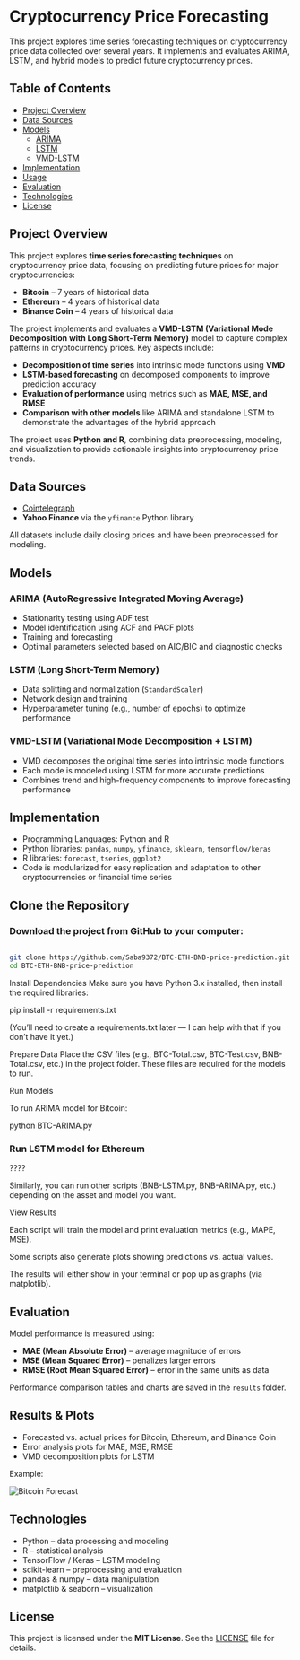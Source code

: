 # Cryptocurrency Price Forecasting

This project explores time series forecasting techniques on cryptocurrency price data collected over several years. It implements and evaluates ARIMA, LSTM, and hybrid models to predict future cryptocurrency prices.

## Table of Contents
- [Project Overview](#project-overview)
- [Data Sources](#data-sources)
- [Models](#models)
  - [ARIMA](#arima)
  - [LSTM](#lstm)
  - [VMD-LSTM](#VariationalModeDecomposition+LSTM)
- [Implementation](#implementation)
- [Usage](#usage)
- [Evaluation](#evaluation)
- [Technologies](#technologies)
- [License](#license)

## Project Overview

This project explores **time series forecasting techniques** on cryptocurrency price data, focusing on predicting future prices for major cryptocurrencies:

- **Bitcoin** – 7 years of historical data  
- **Ethereum** – 4 years of historical data  
- **Binance Coin** – 4 years of historical data  

The project implements and evaluates a **VMD-LSTM (Variational Mode Decomposition with Long Short-Term Memory)** model to capture complex patterns in cryptocurrency prices. Key aspects include:

- **Decomposition of time series** into intrinsic mode functions using **VMD**  
- **LSTM-based forecasting** on decomposed components to improve prediction accuracy  
- **Evaluation of performance** using metrics such as **MAE, MSE, and RMSE**  
- **Comparison with other models** like ARIMA and standalone LSTM to demonstrate the advantages of the hybrid approach  

The project uses **Python and R**, combining data preprocessing, modeling, and visualization to provide actionable insights into cryptocurrency price trends.



## Data Sources
- [Cointelegraph](https://cointelegraph.com)   
- **Yahoo Finance** via the `yfinance` Python library  

All datasets include daily closing prices and have been preprocessed for modeling.

## Models

### ARIMA (AutoRegressive Integrated Moving Average)
- Stationarity testing using ADF test  
- Model identification using ACF and PACF plots  
- Training and forecasting  
- Optimal parameters selected based on AIC/BIC and diagnostic checks  

### LSTM (Long Short-Term Memory)
- Data splitting and normalization (`StandardScaler`)  
- Network design and training  
- Hyperparameter tuning (e.g., number of epochs) to optimize performance  

### VMD-LSTM (Variational Mode Decomposition + LSTM)

- VMD decomposes the original time series into intrinsic mode functions
- Each mode is modeled using LSTM for more accurate predictions
- Combines trend and high-frequency components to improve forecasting performance

## Implementation
- Programming Languages: Python and R  
- Python libraries: `pandas`, `numpy`, `yfinance`, `sklearn`, `tensorflow/keras`  
- R libraries: `forecast`, `tseries`, `ggplot2`  
- Code is modularized for easy replication and adaptation to other cryptocurrencies or financial time series  

## Clone the Repository
### Download the project from GitHub to your computer:
```bash

git clone https://github.com/Saba9372/BTC-ETH-BNB-price-prediction.git
cd BTC-ETH-BNB-price-prediction
```


Install Dependencies
Make sure you have Python 3.x installed, then install the required libraries:

pip install -r requirements.txt


(You’ll need to create a requirements.txt later — I can help with that if you don’t have it yet.)

Prepare Data
Place the CSV files (e.g., BTC-Total.csv, BTC-Test.csv, BNB-Total.csv, etc.) in the project folder.
These files are required for the models to run.

Run Models

To run ARIMA model for Bitcoin:

python BTC-ARIMA.py



### Run LSTM model for Ethereum
????




Similarly, you can run other scripts (BNB-LSTM.py, BNB-ARIMA.py, etc.) depending on the asset and model you want.

View Results

Each script will train the model and print evaluation metrics (e.g., MAPE, MSE).

Some scripts also generate plots showing predictions vs. actual values.

The results will either show in your terminal or pop up as graphs (via matplotlib).

## Evaluation
Model performance is measured using:

- **MAE (Mean Absolute Error)** – average magnitude of errors
- **MSE (Mean Squared Error)** – penalizes larger errors
- **RMSE (Root Mean Squared Error)** – error in the same units as data

Performance comparison tables and charts are saved in the `results` folder.

## Results & Plots

- Forecasted vs. actual prices for Bitcoin, Ethereum, and Binance Coin  
- Error analysis plots for MAE, MSE, RMSE  
- VMD decomposition plots for LSTM  

Example:

![Bitcoin Forecast](results/bitcoin_forecast.png)

## Technologies

- Python – data processing and modeling  
- R – statistical analysis  
- TensorFlow / Keras – LSTM modeling  
- scikit-learn – preprocessing and evaluation  
- pandas & numpy – data manipulation  
- matplotlib & seaborn – visualization

## License

This project is licensed under the **MIT License**. See the [LICENSE](LICENSE) file for details.


